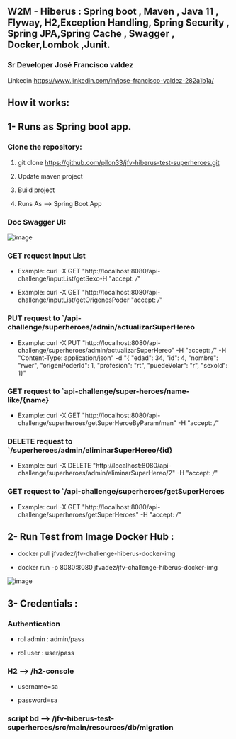 
## W2M - Hiberus : Spring boot , Maven , Java 11 , Flyway, H2,Exception Handling, Spring Security , Spring JPA,Spring Cache , Swagger , Docker,Lombok ,Junit.

### Sr Developer José Francisco valdez 
 Linkedin https://www.linkedin.com/in/jose-francisco-valdez-282a1b1a/

## How it works:
## 1- Runs as Spring boot app.


### Clone the repository:
1) git clone https://github.com/pilon33/jfv-hiberus-test-superheroes.git


2) Update maven project  
3) Build project 
4) Runs As --> Spring Boot App 


###  Doc Swagger UI:


![image](https://user-images.githubusercontent.com/12847173/114820353-3df3ae00-9d95-11eb-855b-58c9ac92eed6.png)






### GET request Input List

* Example: curl -X GET "http://localhost:8080/api-challenge/inputList/getSexo-H  "accept: */*"

* Example: curl -X GET "http://localhost:8080/api-challenge/inputList/getOrigenesPoder "accept: */*"


### PUT request to    `/api-challenge/superheroes/admin/actualizarSuperHereo

* Example: curl -X PUT "http://localhost:8080/api-challenge/superheroes/admin/actualizarSuperHereo" -H "accept: */*" -H "Content-Type: application/json" -d "{ \"edad\": 34, \"id\": 4, \"nombre\": \"rwer\", \"origenPoderId\": 1, \"profesion\": \"rt\", \"puedeVolar\": \"r\", \"sexoId\": 1}"


### GET request to `api-challenge/super-heroes/name-like/{name}

* Example: curl -X GET "http://localhost:8080/api-challenge/superheroes/getSuperHeroeByParam/man" -H  "accept: */*"


### DELETE request to `/superheroes/admin/eliminarSuperHereo/{id} 

* Example: curl -X DELETE "http://localhost:8080/api-challenge/superheroes/admin/eliminarSuperHereo/2" -H "accept: */*"


### GET request to `/api-challenge/superheroes/getSuperHeroes

* Example: curl -X GET "http://localhost:8080/api-challenge/superheroes/getSuperHeroes" -H "accept: */*"


## 2- Run Test from Image Docker Hub :
  
* docker pull jfvadez/jfv-challenge-hiberus-docker-img

* docker run -p 8080:8080 jfvadez/jfv-challenge-hiberus-docker-img


![image](https://user-images.githubusercontent.com/12847173/114819353-bfe2d780-9d93-11eb-9f21-2487eeef16c6.png)



## 3- Credentials :


### Authentication 

* rol admin : admin/pass 
 
*  rol user : user/pass


### H2 --> /h2-console 

* username=sa

* password=sa


### script bd --> /jfv-hiberus-test-superheroes/src/main/resources/db/migration


